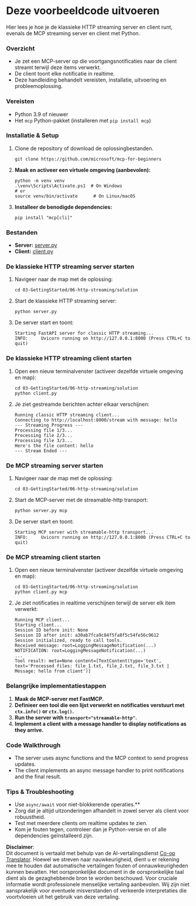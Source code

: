 <!--
CO_OP_TRANSLATOR_METADATA:
{
  "original_hash": "4c4da5949611d91b06d8a5d450aae8d6",
  "translation_date": "2025-06-13T02:02:45+00:00",
  "source_file": "03-GettingStarted/06-http-streaming/solution/python/README.md",
  "language_code": "nl"
}
-->
# Deze voorbeeldcode uitvoeren

Hier lees je hoe je de klassieke HTTP streaming server en client runt, evenals de MCP streaming server en client met Python.

### Overzicht

- Je zet een MCP-server op die voortgangsnotificaties naar de client streamt terwijl deze items verwerkt.
- De client toont elke notificatie in realtime.
- Deze handleiding behandelt vereisten, installatie, uitvoering en probleemoplossing.

### Vereisten

- Python 3.9 of nieuwer
- Het `mcp` Python-pakket (installeren met `pip install mcp`)

### Installatie & Setup

1. Clone de repository of download de oplossingbestanden.

   ```pwsh
   git clone https://github.com/microsoft/mcp-for-beginners
   ```

1. **Maak en activeer een virtuele omgeving (aanbevolen):**

   ```pwsh
   python -m venv venv
   .\venv\Scripts\Activate.ps1  # On Windows
   # or
   source venv/bin/activate      # On Linux/macOS
   ```

1. **Installeer de benodigde dependencies:**

   ```pwsh
   pip install "mcp[cli]"
   ```

### Bestanden

- **Server:** [server.py](../../../../../../03-GettingStarted/06-http-streaming/solution/python/server.py)
- **Client:** [client.py](../../../../../../03-GettingStarted/06-http-streaming/solution/python/client.py)

### De klassieke HTTP streaming server starten

1. Navigeer naar de map met de oplossing:

   ```pwsh
   cd 03-GettingStarted/06-http-streaming/solution
   ```

2. Start de klassieke HTTP streaming server:

   ```pwsh
   python server.py
   ```

3. De server start en toont:

   ```
   Starting FastAPI server for classic HTTP streaming...
   INFO:     Uvicorn running on http://127.0.0.1:8000 (Press CTRL+C to quit)
   ```

### De klassieke HTTP streaming client starten

1. Open een nieuw terminalvenster (activeer dezelfde virtuele omgeving en map):

   ```pwsh
   cd 03-GettingStarted/06-http-streaming/solution
   python client.py
   ```

2. Je ziet gestreamde berichten achter elkaar verschijnen:

   ```text
   Running classic HTTP streaming client...
   Connecting to http://localhost:8000/stream with message: hello
   --- Streaming Progress ---
   Processing file 1/3...
   Processing file 2/3...
   Processing file 3/3...
   Here's the file content: hello
   --- Stream Ended ---
   ```

### De MCP streaming server starten

1. Navigeer naar de map met de oplossing:
   ```pwsh
   cd 03-GettingStarted/06-http-streaming/solution
   ```
2. Start de MCP-server met de streamable-http transport:
   ```pwsh
   python server.py mcp
   ```
3. De server start en toont:
   ```
   Starting MCP server with streamable-http transport...
   INFO:     Uvicorn running on http://127.0.0.1:8000 (Press CTRL+C to quit)
   ```

### De MCP streaming client starten

1. Open een nieuw terminalvenster (activeer dezelfde virtuele omgeving en map):
   ```pwsh
   cd 03-GettingStarted/06-http-streaming/solution
   python client.py mcp
   ```
2. Je ziet notificaties in realtime verschijnen terwijl de server elk item verwerkt:
   ```
   Running MCP client...
   Starting client...
   Session ID before init: None
   Session ID after init: a30ab7fca9c84f5fa8f5c54fe56c9612
   Session initialized, ready to call tools.
   Received message: root=LoggingMessageNotification(...)
   NOTIFICATION: root=LoggingMessageNotification(...)
   ...
   Tool result: meta=None content=[TextContent(type='text', text='Processed files: file_1.txt, file_2.txt, file_3.txt | Message: hello from client')]
   ```

### Belangrijke implementatiestappen

1. **Maak de MCP-server met FastMCP.**
2. **Definieer een tool die een lijst verwerkt en notificaties verstuurt met `ctx.info()` or `ctx.log()`.**
3. **Run the server with `transport="streamable-http"`.**
4. **Implement a client with a message handler to display notifications as they arrive.**

### Code Walkthrough
- The server uses async functions and the MCP context to send progress updates.
- The client implements an async message handler to print notifications and the final result.

### Tips & Troubleshooting

- Use `async/await` voor niet-blokkerende operaties.**
- Zorg dat je altijd uitzonderingen afhandelt in zowel server als client voor robuustheid.
- Test met meerdere clients om realtime updates te zien.
- Kom je fouten tegen, controleer dan je Python-versie en of alle dependencies geïnstalleerd zijn.

**Disclaimer**:  
Dit document is vertaald met behulp van de AI-vertalingsdienst [Co-op Translator](https://github.com/Azure/co-op-translator). Hoewel we streven naar nauwkeurigheid, dient u er rekening mee te houden dat automatische vertalingen fouten of onnauwkeurigheden kunnen bevatten. Het oorspronkelijke document in de oorspronkelijke taal dient als de gezaghebbende bron te worden beschouwd. Voor cruciale informatie wordt professionele menselijke vertaling aanbevolen. Wij zijn niet aansprakelijk voor eventuele misverstanden of verkeerde interpretaties die voortvloeien uit het gebruik van deze vertaling.